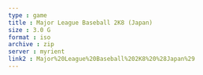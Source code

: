 ```yaml
---
type : game
title : Major League Baseball 2K8 (Japan)
size : 3.0 G
format : iso
archive : zip
server : myrient
link2 : Major%20League%20Baseball%202K8%20%28Japan%29
---
```

